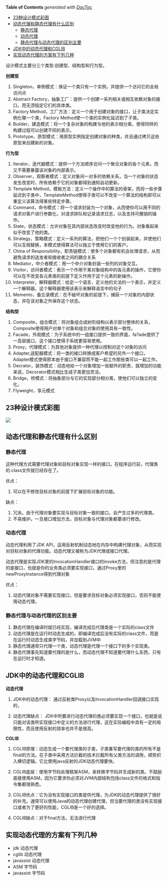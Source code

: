<!-- START doctoc generated TOC please keep comment here to allow auto update -->
<!-- DON'T EDIT THIS SECTION, INSTEAD RE-RUN doctoc TO UPDATE -->
**Table of Contents**  *generated with [DocToc](https://github.com/thlorenz/doctoc)*

- [23种设计模式彩图](#23%E7%A7%8D%E8%AE%BE%E8%AE%A1%E6%A8%A1%E5%BC%8F%E5%BD%A9%E5%9B%BE)
- [动态代理和静态代理有什么区别](#%E5%8A%A8%E6%80%81%E4%BB%A3%E7%90%86%E5%92%8C%E9%9D%99%E6%80%81%E4%BB%A3%E7%90%86%E6%9C%89%E4%BB%80%E4%B9%88%E5%8C%BA%E5%88%AB)
  - [静态代理](#%E9%9D%99%E6%80%81%E4%BB%A3%E7%90%86)
  - [动态代理](#%E5%8A%A8%E6%80%81%E4%BB%A3%E7%90%86)
  - [静态代理与动态代理的区别主要](#%E9%9D%99%E6%80%81%E4%BB%A3%E7%90%86%E4%B8%8E%E5%8A%A8%E6%80%81%E4%BB%A3%E7%90%86%E7%9A%84%E5%8C%BA%E5%88%AB%E4%B8%BB%E8%A6%81)
- [JDK中的动态代理和CGLIB](#jdk%E4%B8%AD%E7%9A%84%E5%8A%A8%E6%80%81%E4%BB%A3%E7%90%86%E5%92%8Ccglib)
- [实现动态代理的方案有下列几种](#%E5%AE%9E%E7%8E%B0%E5%8A%A8%E6%80%81%E4%BB%A3%E7%90%86%E7%9A%84%E6%96%B9%E6%A1%88%E6%9C%89%E4%B8%8B%E5%88%97%E5%87%A0%E7%A7%8D)

<!-- END doctoc generated TOC please keep comment here to allow auto update -->


设计模式主要分三个类型:创建型、结构型和行为型。 

**创建型**
 
1. Singleton，单例模式：保证一个类只有一个实例，并提供一个访问它的全局访问点 
2. Abstract Factory，抽象工厂：提供一个创建一系列相关或相互依赖对象的接口，而无须指定它们的具体类。 
3. Factory Method，工厂方法：定义一个用于创建对象的接口，让子类决定实例化哪一个类，Factory Method使一个类的实例化延迟到了子类。 
4. Builder，建造模式：将一个复杂对象的构建与他的表示相分离，使得同样的构建过程可以创建不同的表示。 
5. Prototype，原型模式：用原型实例指定创建对象的种类，并且通过拷贝这些原型来创建新的对象。 


**行为型**

1. Iterator，迭代器模式：提供一个方法顺序访问一个聚合对象的各个元素，而又不需要暴露该对象的内部表示。 
2. Observer，观察者模式：定义对象间一对多的依赖关系，当一个对象的状态发生改变时，所有依赖于它的对象都得到通知自动更新。 
3. Template Method，模板方法：定义一个操作中的算法的骨架，而将一些步骤延迟到子类中，TemplateMethod使得子类可以不改变一个算法的结构即可以重定义该算法得某些特定步骤。 
4. Command，命令模式：将一个请求封装为一个对象，从而使你可以用不同的请求对客户进行参数化，对请求排队和记录请求日志，以及支持可撤销的操作。 
5. State，状态模式：允许对象在其内部状态改变时改变他的行为。对象看起来似乎改变了他的类。 
6. Strategy，策略模式：定义一系列的算法，把他们一个个封装起来，并使他们可以互相替换，本模式使得算法可以独立于使用它们的客户。 
7. China of Responsibility，职责链模式：使多个对象都有机会处理请求，从而避免请求的送发者和接收者之间的耦合关系 
8. Mediator，中介者模式：用一个中介对象封装一些列的对象交互。 
9. Visitor，访问者模式：表示一个作用于某对象结构中的各元素的操作，它使你可以在不改变各元素类的前提下定义作用于这个元素的新操作。 
10. Interpreter，解释器模式：给定一个语言，定义他的文法的一个表示，并定义一个解释器，这个解释器使用该表示来解释语言中的句子
11. Memento，备忘录模式：在不破坏对象的前提下，捕获一个对象的内部状态，并在该对象之外保存这个状态。 

**结构型** 

1. Composite，组合模式：将对象组合成树形结构以表示部分整体的关系，Composite使得用户对单个对象和组合对象的使用具有一致性。 
2. Facade，外观模式：为子系统中的一组接口提供一致的界面，fa?ade提供了一高层接口，这个接口使得子系统更容易使用。
3. Proxy，代理模式：为其他对象提供一种代理以控制对这个对象的访问 
4. Adapter,适配器模式：将一类的接口转换成客户希望的另外一个接口，Adapter模式使得原本由于接口不兼容而不能一起工作那些类可以一起工作。 
5. Decrator，装饰模式：动态地给一个对象增加一些额外的职责，就增加的功能来说，Decorator模式相比生成子类更加灵活。 
6. Bridge，桥模式：将抽象部分与它的实现部分相分离，使他们可以独立的变化。 
7. Flyweight，享元模式

## 23种设计模式彩图
![](https://github.com/zaiyunduan123/Java-Interview/blob/master/image/design-1.jpg)


## 动态代理和静态代理有什么区别
### 静态代理
这种代理方式需要代理对象和目标对象实现一样的接口。在程序运行前，代理类的.class文件就已经存在了。

优点：

1. 可以在不修改目标对象的前提下扩展目标对象的功能。

缺点：

1. 冗余。由于代理对象要实现与目标对象一致的接口，会产生过多的代理类。
2. 不易维护。一旦接口增加方法，目标对象与代理对象都要进行修改。

### 动态代理
动态代理利用了JDK API，运用反射机制动态地在内存中构建代理对象，从而实现对目标对象的代理功能。动态代理又被称为JDK代理或接口代理。

动态代理是实现JDK里的InvocationHandler接口的invoke方法，但注意的是代理的是接口，也就是你的业务类必须要实现接口，通过Proxy里的newProxyInstance得到代理对象

优点：
1. 动态代理对象不需要实现接口，但是要求目标对象必须实现接口，否则不能使用动态代理。

### 静态代理与动态代理的区别主要

1. 静态代理在编译时就已经实现，编译完成后代理类是一个实际的class文件
2. 动态代理是在运行时动态生成的，即编译完成后没有实际的class文件，而是在运行时动态生成类字节码，并加载到JVM中
3. 静态代理通常只代理一个类，动态代理是代理一个接口下的多个实现类。
4. 静态代理事先知道要代理的是什么，而动态代理不知道要代理什么东西，只有在运行时才知道。

## JDK中的动态代理和CGLIB
**动态代理**

1. JDK中的动态代理： 通过反射类Proxy以及InvocationHandler回调接口实现的，

2. 动态代理缺点： JDK中所要进行动态代理的类必须要实现一个接口，也就是说只能对该类所实现接口中定义的方法进行代理，这在实际编程中具有一定的局限性，而且使用反射的效率也并不是很高。

**CGLIB**

1. CGLIB原理：动态生成一个要代理类的子类，子类重写要代理的类的所有不是final的方法。在子类中采用方法拦截的技术拦截所有父类方法的调用，顺势织入横切逻辑。它比使用java反射的JDK动态代理要快。

2. CGLIB底层：使用字节码处理框架ASM，来转换字节码并生成新的类。不鼓励直接使用ASM，因为它要求你必须对JVM内部结构包括class文件的格式和指令集都很熟悉。

3. CGLIB优点：它为没有实现接口的类提供代理，为JDK的动态代理提供了很好的补充。通常可以使用Java的动态代理创建代理，但当要代理的类没有实现接口或者为了更好的性能，CGLIB是一个好的选择。

4. CGLIB缺点：对于final方法，无法进行代理


## 实现动态代理的方案有下列几种
- jdk 动态代理
- cglib 动态代理
- javassist 动态代理
- ASM 字节码
- javassist 字节码